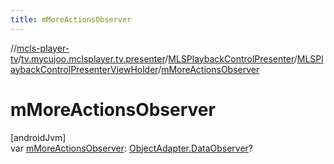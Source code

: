 ```yaml
---
title: mMoreActionsObserver
---
```

//[mcls-player-tv](../../../../index.html)/[tv.mycujoo.mclsplayer.tv.presenter](../../index.html)/[MLSPlaybackControlPresenter](../index.html)/[MLSPlaybackControlPresenterViewHolder](index.html)/[mMoreActionsObserver](m-more-actions-observer.html)



# mMoreActionsObserver



[androidJvm]\
var [mMoreActionsObserver](m-more-actions-observer.html): [ObjectAdapter.DataObserver](https://developer.android.com/reference/kotlin/androidx/leanback/widget/ObjectAdapter.DataObserver.html)?




